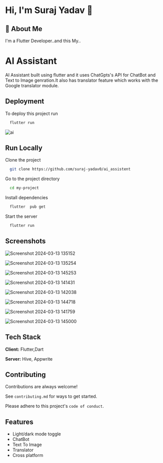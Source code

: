 
# Hi, I'm Suraj Yadav 👋


## 🚀 About Me
I'm a Flutter Developer..and this My..


# AI Assistant

AI Assistant built using flutter and it uses ChatGpts's API for ChatBot and Text to Image genration.It also has translator feature which works with the Google translator module.


## Deployment

To deploy this project run

```bash
  flutter run
```


![ai](https://github.com/suraj-yadav0/ai_assistent/assets/90672206/7d39c27a-a01f-4e15-8b70-f3e7487292da)


## Run Locally

Clone the project

```bash
  git clone https://github.com/suraj-yadav0/ai_assistent
```

Go to the project directory

```bash
  cd my-project
```

Install dependencies

```bash
  flutter  pub get
```

Start the server

```bash
  flutter run
```


## Screenshots


![Screenshot 2024-03-13 135152](https://github.com/suraj-yadav0/ai_assistent/assets/90672206/0c08365b-8a04-479f-9c4e-55b1303e7f4c)

![Screenshot 2024-03-13 135254](https://github.com/suraj-yadav0/ai_assistent/assets/90672206/0e1d4794-9b77-4e95-accf-64cba184a557)

![Screenshot 2024-03-13 145253](https://github.com/suraj-yadav0/ai_assistent/assets/90672206/e92f8435-48a4-4398-b10f-bf7309a379b7)

![Screenshot 2024-03-13 141431](https://github.com/suraj-yadav0/ai_assistent/assets/90672206/2ec45b9c-3f61-4297-9a2a-b75309b0b891)


![Screenshot 2024-03-13 142038](https://github.com/suraj-yadav0/ai_assistent/assets/90672206/d6d52c50-5650-4dad-bf94-7f119fcfdb70)

![Screenshot 2024-03-13 144718](https://github.com/suraj-yadav0/ai_assistent/assets/90672206/66c2028f-9853-4458-81ac-2cca1e50ab33)


![Screenshot 2024-03-13 141759](https://github.com/suraj-yadav0/ai_assistent/assets/90672206/ed3b6c5a-5dc9-4242-a110-dfb28b17a1e7)

![Screenshot 2024-03-13 145000](https://github.com/suraj-yadav0/ai_assistent/assets/90672206/c2ec17c7-6c4b-46e1-a7a1-29fc6bf473d8)
## Tech Stack

**Client:** Flutter,Dart

**Server:** Hive, Appwrite


## Contributing

Contributions are always welcome!

See `contributing.md` for ways to get started.

Please adhere to this project's `code of conduct`.


## Features

- Light/dark mode toggle
- ChatBot
- Text To Image
- Translator
- Cross platform

